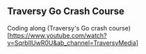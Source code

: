 ## Traversy Go Crash Course

Coding along (Traversy's Go crash course)[https://www.youtube.com/watch?v=SqrbIlUwR0U&ab_channel=TraversyMedia]